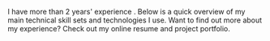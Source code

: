 I have more than 2 years' experience . Below is a quick overview of my main technical skill sets and technologies I use. Want to find out more about my experience? Check out my online resume and project portfolio.
